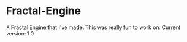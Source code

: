 # Fractal-Engine
A Fractal Engine that I've made. This was really fun to work on.
Current version: 1.0

